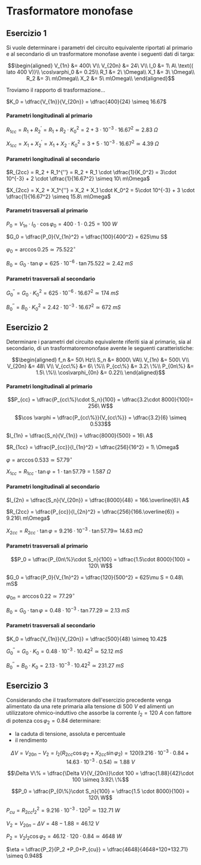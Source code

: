# Trasformatore monofase  

## Esercizio 1  

Si vuole determinare i parametri del circuito equivalente riportati al primario e al secondario di un trasformatore monofase avente i seguenti dati di targa:

```math
\begin{aligned}
    V_{1n} &= 400\ V\\
    V_{20n} &= 24\ V\\
    I_0 &= 1\ A\ \text{( lato 400 V)}\\
    \cos\varphi_0 &= 0.25\\
    R_1 &= 2\ \Omega\\
    X_1 &= 3\ \Omega\\
    R_2 &= 3\ m\Omega\\
    X_2 &= 5\ m\Omega\\
\end{aligned}
```

Troviamo il rapporto di trasformazione...  

$K_0 = \dfrac{V_{1n}}{V_{20n}} = \dfrac{400}{24} \simeq 16.67$  


#### Parametri longitudinali al primario  

$R_{1cc} = R_1 + R_2^\prime = R_1 + R_2 \cdot K_0^2 = 2 + 3\cdot 10^{-3} \cdot 16.67^2 \simeq 2.83\ \Omega$  

$X_{1cc} = X_1 + X_2^\prime = X_1 + X_2 \cdot K_0^2 = 3 + 5\cdot 10^{-3} \cdot 16.67^2 \simeq 4.39\ \Omega$  

#### Parametri longitudinali al secondario

$R_{2cc} = R_2 + R_1^{''} = R_2 + R_1 \cdot \dfrac{1}{K_0^2} = 3\cdot 10^{-3} + 2 \cdot \dfrac{1}{16.67^2} \simeq 10\ m\Omega$  

$X_{2cc} = X_2 + X_1^{''} = X_2 + X_1 \cdot K_0^2 = 5\cdot 10^{-3} + 3 \cdot \dfrac{1}{16.67^2} \simeq 15.8\ m\Omega$  

#### Parametri trasversali al primario  

$P_0 = V_{1n}\cdot I_0\cdot\cos\varphi_0 = 400\cdot 1 \cdot 0.25 = 100\ W$  

$G_0 = \dfrac{P_0}{V_{1n}^2} = \dfrac{100}{400^2} = 625\mu S$  

$\varphi_0 = \arccos 0.25 \simeq 75.522^\circ$  

$B_0 = G_0 \cdot \tan \varphi = 625\cdot10^{-6}\cdot\tan 75.522 \simeq 2.42\ mS$  

#### Parametri trasversali al secondario  

$G_0^{''} = G_0 \cdot K_0^2 = 625\cdot 10^{-6}\cdot 16.67^2 \simeq 174\ mS$  

$B_0^{''} = B_0 \cdot K_0^2 = 2.42\cdot 10^{-3} \cdot 16.67^2 \simeq 672\ mS$  

## Esercizio 2  

Determinare i parametri del circuito equivalente riferiti sia al primario, sia al secondario, di un trasformatoremonofase avente le seguenti caratteristiche:

```math
\begin{aligned}
    f_n &= 50\ Hz\\
    S_n &= 8000\ VA\\
    V_{1n} &= 500\ V\\
    V_{20n} &= 48\ V\\
    V_{cc\%} &= 6\ \%\\
    P_{cc\%} &= 3.2\ \%\\
    P_{0n\%} &= 1.5\ \%\\
    \cos\varphi_{0n} &= 0.22\\
\end{aligned}
```

#### Parametri longitudinali al primario  

```math
P_{cc} = \dfrac{P_{cc\%}\cdot S_n}{100} = \dfrac{3.2\cdot 8000}{100}= 256\ W
```

```math
\cos \varphi = \dfrac{P_{cc\%}}{V_{cc\%}} = \dfrac{3.2}{6} \simeq 0.533
```

$I_{1n} = \dfrac{S_n}{V_{1n}} = \dfrac{8000}{500} = 16\ A$  

$R_{1cc} = \dfrac{P_{cc}}{I_{1n}^2} = \dfrac{256}{16^2} = 1\ \Omega$  

$\varphi = \arccos 0.533 \simeq 57.79^\circ$  

$X_{1cc} = R_{1cc}\cdot\tan\varphi = 1 \cdot \tan 57.79 = 1.587\ \Omega$  

#### Parametri longitudinali al secondario  

$I_{2n} = \dfrac{S_n}{V_{20n}} = \dfrac{8000}{48} = 166.\overline{6}\ A$  

$R_{2cc} = \dfrac{P_{cc}}{I_{2n}^2} = \dfrac{256}{166.\overline{6}} = 9.216\ m\Omega$  

$X_{2cc} = R_{2cc}\cdot\tan\varphi = 9.216\cdot 10^{-3} \cdot \tan 57.79 \simeq\ 14.63\ m\Omega$  

#### Parametri trasversali al primario  

```math
P_0 = \dfrac{P_{0n\%}\cdot S_n}{100} = \dfrac{1.5\cdot 8000}{100} = 120\ W
```

$G_0 = \dfrac{P_0}{V_{1n}^2} = \dfrac{120}{500^2} = 625\mu S = 0.48\ mS$  

$\varphi_{0n} = \arccos 0.22 \simeq 77.29^\circ$  

$B_0 = G_0 \cdot \tan \varphi = 0.48\cdot10^{-3}\cdot\tan 77.29 \simeq 2.13\ mS$  

#### Parametri trasversali al secondario  

$K_0 = \dfrac{V_{1n}}{V_{20n}} = \dfrac{500}{48} \simeq 10.42$  

$G_0^{''} = G_0 \cdot K_0 = 0.48\cdot 10^{-3}\cdot 10.42^2 \simeq 52.12\ mS$  

$B_0^{''} = B_0 \cdot K_0 = 2.13\cdot 10^{-3} \cdot 10.42^2 \simeq 231.27\ mS$  


## Esercizio 3  

Considerando che il trasformatore dell'esercizio precedente venga alimentato da una rete primaria alla tensione di $500\ V$ ed alimenti un utilizzatore ohmico-induttivo che assorbe la corrente $I_2 = 120\ A$ con fattore di potenza $\cos\varphi_2 = 0.84$ determinare:
* la caduta di tensione, assoluta e percentuale
* il rendimento

```math
\Delta V = V_{20n} - V_2 = I_2\bigg(R_{2cc}\cos\varphi_2+X_{2cc}\sin\varphi_2\bigg) = 120\bigg(9.216\cdot 10^{-3}\cdot 0.84+14.63\cdot 10^{-3}\cdot 0.54\bigg) \simeq 1.88\ V
```

```math
\Delta V\% = \dfrac{\Delta V}{V_{20n}}\cdot 100 = \dfrac{1.88}{42}\cdot 100 \simeq 3.92\ \%
```

```math
P_0 = \dfrac{P_{0\%}\cdot S_n}{100} = \dfrac{1.5 \cdot 8000}{100} = 120\ W
```

$P_{cu} = R_{2cc}I_2^2 = 9.216\cdot 10^{-3} \cdot 120^2 \simeq 132.71\ W$  

$V_2 = V_{20n} - \Delta V = 48 - 1.88 = 46.12\ V$  

$P_2 = V_2I_2\cos\varphi_2 = 46.12\cdot 120\cdot 0.84 \simeq 4648\ W$  

$\eta = \dfrac{P_2}{P_2 +P_0+P_{cu}} = \dfrac{4648}{4648+120+132.71} \simeq 0.948$  

